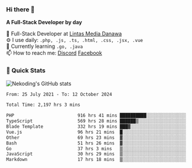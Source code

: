 ### Hi there 👋

**A Full-Stack Developer by day**

🔭 Full-Stack Developer at [Lintas Media Danawa](https://www.lintasmediadanawa.com/)  
⚙️ I use daily: `.php, .js, .ts, .html, .css, .jsx, .vue`  
🌱 Currently learning `.go, .java`  
📫 How to reach me: [Discord](https://discordapp.com/users/984448732999327766)  [Facebook](https://fb.me/tyvandi)  

### 🚀 Quick Stats  

![Nekoding's GitHub stats](https://github-readme-stats.vercel.app/api?username=nekoding&show_icons=true)

<!--START_SECTION:waka-->

```txt
From: 25 July 2021 - To: 12 October 2024

Total Time: 2,197 hrs 3 mins

PHP                        916 hrs 41 mins ██████████░░░░░░░░░░░░░░░   40.45 %
TypeScript                 569 hrs 28 mins ██████▒░░░░░░░░░░░░░░░░░░   25.13 %
Blade Template             332 hrs 19 mins ███▓░░░░░░░░░░░░░░░░░░░░░   14.66 %
Vue.js                     96 hrs 21 mins  █░░░░░░░░░░░░░░░░░░░░░░░░   04.25 %
Other                      69 hrs 23 mins  ▓░░░░░░░░░░░░░░░░░░░░░░░░   03.06 %
Bash                       51 hrs 26 mins  ▓░░░░░░░░░░░░░░░░░░░░░░░░   02.27 %
Go                         37 hrs 3 mins   ▒░░░░░░░░░░░░░░░░░░░░░░░░   01.64 %
JavaScript                 30 hrs 29 mins  ▒░░░░░░░░░░░░░░░░░░░░░░░░   01.35 %
Markdown                   17 hrs 18 mins  ▒░░░░░░░░░░░░░░░░░░░░░░░░   00.76 %
```

<!--END_SECTION:waka-->

<!--
**nekoding/nekoding** is a ✨ _special_ ✨ repository because its `README.md` (this file) appears on your GitHub profile.

Here are some ideas to get you started:

- 🔭 I’m currently working on ...
- 🌱 I’m currently learning ...
- 👯 I’m looking to collaborate on ...
- 🤔 I’m looking for help with ...
- 💬 Ask me about ...
- 📫 How to reach me: ...
- 😄 Pronouns: ...
- ⚡ Fun fact: ...
-->
